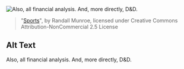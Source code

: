 ![Also, all financial analysis. And, more directly, D&D.](https://imgs.xkcd.com/comics/sports.png)
> "[Sports](https://xkcd.com/904/)", by Randall Munroe, licensed under Creative Commons Attribution-NonCommercial 2.5 License

## Alt Text
Also, all financial analysis. And, more directly, D&D.
